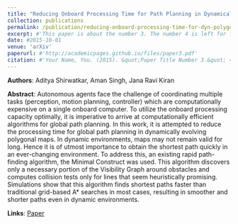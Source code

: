 ```yaml
---
title: "Reducing Onboard Processing Time for Path Planning in Dynamically Evolving Polygonal Maps"
collection: publications
permalink: /publication/reducing-onboard-processing-time-for-dyn-polygonal-maps
excerpt: #'This paper is about the number 3. The number 4 is left for future work.'
date: #2015-10-01
venue: 'arXiv'
paperurl: #'http://academicpages.github.io/files/paper3.pdf'
citation: #'Your Name, You. (2015). &quot;Paper Title Number 3.&quot; <i>Journal 1</i>. 1(3).'
---
```


**Authors**: Aditya Shirwatkar, Aman Singh, Jana Ravi Kiran

**Abstract**: Autonomous agents face the challenge of coordinating multiple tasks (perception, motion planning, controller) which are computationally expensive on a single onboard computer. To utilize the onboard processing capacity optimally, it is imperative to arrive at computationally efficient algorithms for global path planning. In this work, it is attempted to reduce the processing time for global path planning in dynamically evolving polygonal maps. In dynamic environments, maps may not remain valid for long. Hence it is of utmost importance to obtain the shortest path quickly in an ever-changing environment. To address this, an existing rapid path-finding algorithm, the Minimal Construct was used. This algorithm discovers only a necessary portion of the Visibility Graph around obstacles and computes collision tests only for lines that seem heuristically promising. Simulations show that this algorithm finds shortest paths faster than traditional grid-based A* searches in most cases, resulting in smoother and shorter paths even in dynamic environments.

**Links**: [Paper](https://arxiv.org/pdf/2305.04614.pdf)